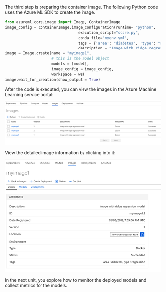 The third step is preparing the container image. The following Python code uses the Azure ML SDK to create the image.

```python
from azureml.core.image import Image, ContainerImage
image_config = ContainerImage.image_configuration(runtime= "python",
                                 execution_script="score.py",
                                 conda_file="myenv.yml",
                                 tags = {'area': "diabetes", 'type': "regression"},
                                 description = "Image with ridge regression model")
image = Image.create(name = "myimage1",
                     # this is the model object 
                     models = [model],
                     image_config = image_config, 
                     workspace = ws)
image.wait_for_creation(show_output = True)
```

After the code is executed, you can view the images in the Azure Machine Learning service portal:

![Screenshot of Viewing Images in Azure Machine Learning Service Portal](../media/8-view-images.png)

View the detailed image information by clicking into it:

![Screenshot of Viewing Detailed Image Information in Azure Machine Learning Service Portal](../media/8-view-detailed-image-info.png)

In the next unit, you explore how to monitor the deployed models and collect metrics for the models.